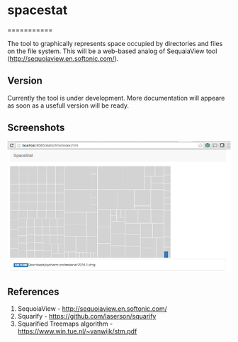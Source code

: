 # spacestat
===========

The tool to graphically represents space occupied by directories and files on the file system.
This will be a web-based analog of SequaiaView tool (http://sequoiaview.en.softonic.com/).

Version
-------
Currently the tool is under development. More documentation will appeare as soon as a usefull version will be ready.

Screenshots
-----------
![spacestat](docs/images/spacestat.png)


References
----------
1. SequoiaView - http://sequoiaview.en.softonic.com/
2. Squarify - https://github.com/laserson/squarify
3. Squarified Treemaps algorithm - https://www.win.tue.nl/~vanwijk/stm.pdf
